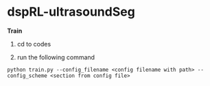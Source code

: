 # dspRL-ultrasoundSeg
**Train**
1. cd to codes

2. run the following command 

```python train.py --config_filename <config filename with path> --config_scheme <section from config file>```